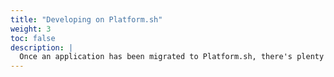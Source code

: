 ```yaml
---
title: "Developing on Platform.sh"
weight: 3
toc: false
description: |
  Once an application has been migrated to Platform.sh, there's plenty more features that will help improve your development life cycle. You can build your site locally, remotely connect to your services, and test new features on a live site all with Platform.sh.
---
```

